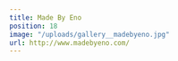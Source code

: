 ```yaml
---
title: Made By Eno
position: 18
image: "/uploads/gallery__madebyeno.jpg"
url: http://www.madebyeno.com/
---
```


